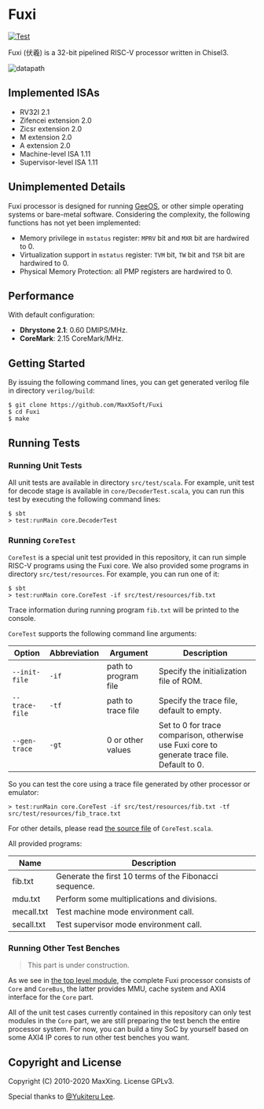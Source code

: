 # Fuxi

[![Test](https://github.com/MaxXSoft/Fuxi/workflows/Test/badge.svg)](https://github.com/MaxXSoft/Fuxi)

Fuxi (伏羲) is a 32-bit pipelined RISC-V processor written in Chisel3.

![datapath](img/datapath.svg)

## Implemented ISAs

* RV32I 2.1
* Zifencei extension 2.0
* Zicsr extension 2.0
* M extension 2.0
* A extension 2.0
* Machine-level ISA 1.11
* Supervisor-level ISA 1.11

## Unimplemented Details

Fuxi processor is designed for running [GeeOS](https://github.com/MaxXSoft/GeeOS), or other simple operating systems or bare-metal software. Considering the complexity, the following functions has not yet been implemented:

* Memory privilege in `mstatus` register: `MPRV` bit and `MXR` bit are hardwired to 0.
* Virtualization support in `mstatus` register: `TVM` bit, `TW` bit and `TSR` bit are hardwired to 0.
* Physical Memory Protection: all PMP registers are hardwired to 0.

## Performance

With default configuration:

* **Dhrystone 2.1**: 0.60 DMIPS/MHz.
* **CoreMark**: 2.15 CoreMark/MHz.

## Getting Started

By issuing the following command lines, you can get generated verilog file in directory `verilog/build`:

```
$ git clone https://github.com/MaxXSoft/Fuxi
$ cd Fuxi
$ make
```

## Running Tests

### Running Unit Tests

All unit tests are available in directory `src/test/scala`. For example, unit test for decode stage is available in `core/DecoderTest.scala`, you can run this test by executing the following command lines:

```
$ sbt
> test:runMain core.DecoderTest
```

### Running `CoreTest`

`CoreTest` is a special unit test provided in this repository, it can run simple RISC-V programs using the Fuxi core. We also provided some programs in directory `src/test/resources`. For example, you can run one of it:

```
$ sbt
> test:runMain core.CoreTest -if src/test/resources/fib.txt
```

Trace information during running program `fib.txt` will be printed to the console.

`CoreTest` supports the following command line arguments:

| Option          | Abbreviation  | Argument              | Description
| -               | -             | -                     | -
| `--init-file`   | `-if`         | path to program file  | Specify the initialization file of ROM.
| `--trace-file`  | `-tf`         | path to trace file    | Specify the trace file, default to empty.
| `--gen-trace`   | `-gt`         | 0 or other values     | Set to 0 for trace comparison, otherwise use Fuxi core to generate trace file. Default to 0.

So you can test the core using a trace file generated by other processor or emulator:

```
> test:runMain core.CoreTest -if src/test/resources/fib.txt -tf src/test/resources/fib_trace.txt
```

For other details, please read [the source file](src/test/scala/core/CoreTest.scala) of `CoreTest.scala`.

All provided programs:

| Name        | Description
| -           | -
| fib.txt     | Generate the first 10 terms of the Fibonacci sequence.
| mdu.txt     | Perform some multiplications and divisions.
| mecall.txt  | Test machine mode environment call.
| secall.txt  | Test supervisor mode environment call.

### Running Other Test Benches

> This part is under construction.

As we see in [the top level module](src/main/scala/Fuxi.scala), the complete Fuxi processor consists of `Core` and `CoreBus`, the latter provides MMU, cache system and AXI4 interface for the `Core` part.

All of the unit test cases currently contained in this repository can only test modules in the `Core` part, we are still preparing the test bench the entire processor system. For now, you can build a tiny SoC by yourself based on some AXI4 IP cores to run other test benches you want.

## Copyright and License

Copyright (C) 2010-2020 MaxXing. License GPLv3.

Special thanks to [@Yukiteru Lee](https://github.com/wfly1998/).
